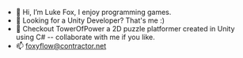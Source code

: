 - 👋 Hi, I’m Luke Fox, I enjoy programming games. 
- 👀 Looking for a Unity Developer? That's me :)
- 💞️ Checkout TowerOfPower a 2D puzzle platformer created in Unity using C# -- collaborate with me if you like.
- 📫 foxyflow@contractor.net 

<!---
foxyflow/foxyflow is a ✨ special ✨ repository because its `README.md` (this file) appears on your GitHub profile.
You can click the Preview link to take a look at your changes.
--->
